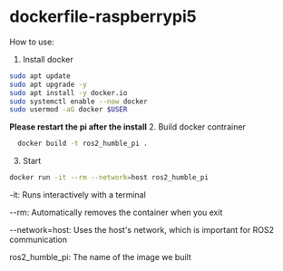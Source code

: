 # dockerfile-raspberrypi5

How to use:

1. Install docker
```bash
sudo apt update
sudo apt upgrade -y
sudo apt install -y docker.io
sudo systemctl enable --now docker
sudo usermod -aG docker $USER
   ```
**Please restart the pi after the install**
2. Build docker contrainer
```bash
  docker build -t ros2_humble_pi .
   ```
3. Start
```bash
docker run -it --rm --network=host ros2_humble_pi
   ```

-it: Runs interactively with a terminal

--rm: Automatically removes the container when you exit

--network=host: Uses the host's network, which is important for ROS2 communication

ros2_humble_pi: The name of the image we built

